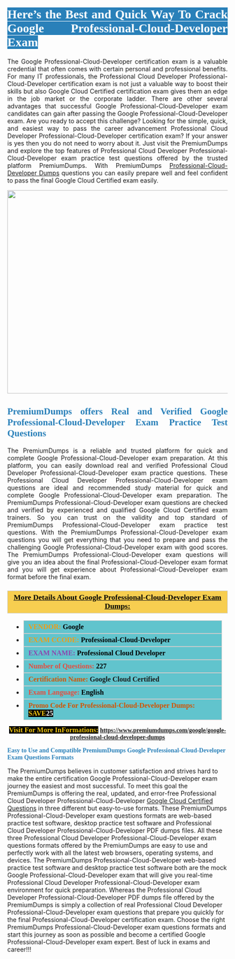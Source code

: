 <h1 style="text-align: justify;"><span style="color:#ffffff;"><span style="font-family:Georgia,serif;"><strong><span style="background-color:#2980b9;">Here’s the Best and Quick Way To Crack Google Professional-Cloud-Developer Exam</span></strong></span></span></h1>

<p style="text-align: justify;">The Google Professional-Cloud-Developer certification exam is a valuable credential that often comes with certain personal and professional benefits. For many IT professionals, the Professional Cloud Developer Professional-Cloud-Developer certification exam is not just a valuable way to boost their skills but also Google Cloud Certified certification exam gives them an edge in the job market or the corporate ladder. There are other several advantages that successful Google Professional-Cloud-Developer exam candidates can gain after passing the Google Professional-Cloud-Developer exam. Are you ready to accept this challenge? Looking for the simple, quick, and easiest way to pass the career advancement Professional Cloud Developer Professional-Cloud-Developer certification exam? If your answer is yes then you do not need to worry about it. Just visit the PremiumDumps and explore the top features of Professional Cloud Developer Professional-Cloud-Developer exam practice test questions offered by the trusted platform PremiumDumps. With PremiumDumps <a href="https://www.premiumdumps.com/google/google-professional-cloud-developer-dumps">Professional-Cloud-Developer Dumps</a> questions you can easily prepare well and feel confident to pass the final Google Cloud Certified exam easily.</p>

<p style="text-align: center;"><a href="https://www.premiumdumps.com/google/google-professional-cloud-developer-dumps"><img alt="" src="https://i.imgur.com/KJGzbJ2.jpeg" style="width: 700px; height: 465px;" /></a></p>

<h2 style="text-align: justify;"><span style="color:#2980b9;"><span style="font-family:Georgia,serif;"><strong>PremiumDumps offers Real and Verified Google Professional-Cloud-Developer Exam Practice Test Questions</strong></span></span></h2>

<p style="text-align: justify;">The PremiumDumps is a reliable and trusted platform for quick and complete Google Professional-Cloud-Developer exam preparation. At this platform, you can easily download real and verified Professional Cloud Developer Professional-Cloud-Developer exam practice questions. These Professional Cloud Developer Professional-Cloud-Developer exam questions are ideal and recommended study material for quick and complete Google Professional-Cloud-Developer exam preparation. The PremiumDumps Professional-Cloud-Developer exam questions are checked and verified by experienced and qualified Google Cloud Certified exam trainers. So you can trust on the validity and top standard of PremiumDumps Professional-Cloud-Developer exam practice test questions. With the PremiumDumps Professional-Cloud-Developer exam questions you will get everything that you need to prepare and pass the challenging Google Professional-Cloud-Developer exam with good scores. The PremiumDumps Professional-Cloud-Developer exam questions will give you an idea about the final Professional-Cloud-Developer exam format and you will get experience about Professional-Cloud-Developer exam format before the final exam.</p>

<h3 style="background: #f7ce50; border: 1px solid rgb(204, 204, 204); padding: 5px 10px; text-align: center;"><span style="font-family:Georgia,serif;"><u><u><span style="color:#000000;"><span style="font-size:11pt"><span style="line-height:normal"><b><span style="font-size:13.0pt"><span cambria="">More Details About Google Professional-Cloud-Developer Exam Dumps:</span></span></b></span></span></span></u></u></span></h3>

<ul>
	<li style="margin:0cm 10pt">
	<div style="background:#61c4cd; border: 1px solid rgb(204, 204, 204); padding: 5px 10px; text-align: justify;"><span style="font-family:Georgia,serif;"><span style="font-size:11pt"><span style="line-height:normal"><b><span style="font-size:12.0pt"><span new="" roman="" times=""><span style="color:#f39c12;">VENDOR:</span> <span style="color:#000000;">Google</span></span></span></b></span></span></span></div>
	</li>
	<li style="margin:0cm 10pt">
	<div style="background: #61c4cd; border: 1px solid rgb(204, 204, 204); padding: 5px 10px; text-align: justify;"><span style="font-family:Georgia,serif;"><span style="font-size:11pt"><span style="line-height:normal"><b><span style="font-size:12.0pt"><span new="" roman="" times=""><span style="color:#f39c12;">EXAM CCODE:</span> <span style="color:#000000;">Professional-Cloud-Developer</span></span></span></b></span></span></span></div>
	</li>
	<li style="margin:0cm 10pt">
	<div style="background: #61c4cd; border: 1px solid rgb(204, 204, 204); padding: 5px 10px; text-align: justify;"><span style="font-family:Georgia,serif;"><span style="font-size:11pt"><span style="line-height:normal"><b><span style="font-size:12.0pt"><span new="" roman="" times=""><span style="color:#8e44ad;">EXAM NAME:</span> <span style="color:#000000;">Professional Cloud Developer</span></span></span></b></span></span></span></div>
	</li>
	<li style="margin:0cm 10pt">
	<div style="background: #61c4cd; border: 1px solid rgb(204, 204, 204); padding: 5px 10px;"><span style="font-family:Georgia,serif;"><span style="font-size:11pt"><span style="line-height:normal"><b><span style="font-size:12.0pt"><span new="" roman="" times=""><span style="color:#e74c3c;">Number of Questions:</span><span style="color:#000000;"><span style="color:#f1c40f;"> </span>227</span></span></span></b></span></span></span></div>
	</li>
	<li style="margin:0cm 10pt">
	<div style="background: #61c4cd; border: 1px solid rgb(204, 204, 204); padding: 5px 10px; text-align: justify;"><span style="font-family:Georgia,serif;"><span style="font-size:11pt"><span style="line-height:normal"><b><span style="font-size:12.0pt"><span new="" roman="" times=""><span style="color:#d35400;">Certification Name:</span> Google Cloud Certified</span></span></b></span></span></span></div>
	</li>
	<li style="margin:0cm 10pt">
	<div style="background: #61c4cd; border: 1px solid rgb(204, 204, 204); padding: 5px 10px; text-align: justify;"><span style="font-family:Georgia,serif;"><span style="font-size:11pt"><span style="line-height:normal"><b><span style="font-size:12.0pt"><span new="" roman="" times=""><span style="color:#e74c3c;">Exam Language:</span> <span style="color:#000000;">English</span></span></span></b></span></span></span></div>
	</li>
	<li style="margin:0cm 10pt">
	<div style="background: #61c4cd; border: 1px solid rgb(204, 204, 204); padding: 5px 10px;"><span style="font-family:Georgia,serif;"><span style="font-size:11pt"><span style="line-height:normal"><b><span style="font-size:12.0pt"><span new="" roman="" times=""><span style="color:#d35400;">Promo Code For Professional-Cloud-Developer Dumps:</span><span style="color:#f1c40f;"> <span style="background-color:#000000;">SAVE</span></span><span style="color:#ffffff;"><span style="background-color:#000000;">25</span></span></span></span></b></span></span></span></div>
	</li>
</ul>

<p style="text-align: center;"><span style="font-family:Georgia,serif;"><strong><span style="font-size:16px;"><span style="color:#f1c40f;"><span style="background-color:#000000;">Visit For More InFormations:</span></span></span> <a href="https://www.premiumdumps.com/google/google-professional-cloud-developer-dumps">https://www.premiumdumps.com/google/google-professional-cloud-developer-dumps</a></strong></span></p>

<p><span style="color:#2980b9;"><span style="font-family:Georgia,serif;"><strong><strong><strong>Easy to Use and Compatible PremiumDumps Google Professional-Cloud-Developer Exam Questions Formats</strong></strong></strong></span></span></p>

<p>The PremiumDumps believes in customer satisfaction and strives hard to make the entire certification Google Professional-Cloud-Developer exam journey the easiest and most successful. To meet this goal the PremiumDumps is offering the real, updated, and error-free Professional Cloud Developer Professional-Cloud-Developer <a href="https://www.premiumdumps.com/google/google-cloud-certified-dumps">Google Cloud Certified Questions</a> in three different but easy-to-use formats. These PremiumDumps Professional-Cloud-Developer exam questions formats are web-based practice test software, desktop practice test software and Professional Cloud Developer Professional-Cloud-Developer PDF dumps files. All these three Professional Cloud Developer Professional-Cloud-Developer exam questions formats offered by the PremiumDumps are easy to use and perfectly work with all the latest web browsers, operating systems, and devices. The PremiumDumps Professional-Cloud-Developer web-based practice test software and desktop practice test software both are the mock Google Professional-Cloud-Developer exam that will give you real-time Professional Cloud Developer Professional-Cloud-Developer exam environment for quick preparation. Whereas the Professional Cloud Developer Professional-Cloud-Developer PDF dumps file offered by the PremiumDumps is simply a collection of real Professional Cloud Developer Professional-Cloud-Developer exam questions that prepare you quickly for the final Professional-Cloud-Developer certification exam. Choose the right PremiumDumps Professional-Cloud-Developer exam questions formats and start this journey as soon as possible and become a certified Google Professional-Cloud-Developer exam expert. Best of luck in exams and career!!!</p>
